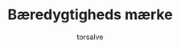 ---
layout: post
title:  "Bæredygtigheds mærke"
author: torsalve
categories: [ Jamborette ]
comments: false
---